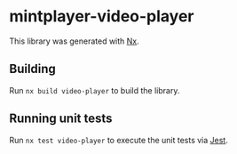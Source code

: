 # mintplayer-video-player

This library was generated with [Nx](https://nx.dev).

## Building

Run `nx build video-player` to build the library.

## Running unit tests

Run `nx test video-player` to execute the unit tests via [Jest](https://jestjs.io).
